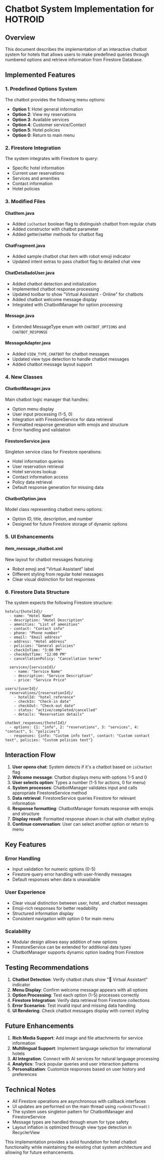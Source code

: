 # Chatbot System Implementation for HOTROID

## Overview
This document describes the implementation of an interactive chatbot system for hotels that allows users to make predefined queries through numbered options and retrieve information from Firestore Database.

## Implemented Features

### 1. Predefined Options System
The chatbot provides the following menu options:
- **Option 1**: Hotel general information
- **Option 2**: View my reservations
- **Option 3**: Available services
- **Option 4**: Customer service/Contact
- **Option 5**: Hotel policies
- **Option 0**: Return to main menu

### 2. Firestore Integration
The system integrates with Firestore to query:
- Specific hotel information
- Current user reservations
- Services and amenities
- Contact information
- Hotel policies

### 3. Modified Files

#### ChatItem.java
- Added `isChatbot` boolean flag to distinguish chatbot from regular chats
- Added constructor with chatbot parameter
- Added getter/setter methods for chatbot flag

#### ChatFragment.java
- Added sample chatbot chat item with robot emoji indicator
- Updated intent extras to pass chatbot flag to detailed chat view

#### ChatDetalladoUser.java
- Added chatbot detection and initialization
- Implemented chatbot response processing
- Updated toolbar to show "Virtual Assistant - Online" for chatbots
- Added chatbot welcome message display
- Integrated with ChatbotManager for option processing

#### Message.java
- Extended MessageType enum with `CHATBOT_OPTIONS` and `CHATBOT_RESPONSE`

#### MessageAdapter.java
- Added `VIEW_TYPE_CHATBOT` for chatbot messages
- Updated view type detection to handle chatbot messages
- Added chatbot message layout support

### 4. New Classes

#### ChatbotManager.java
Main chatbot logic manager that handles:
- Option menu display
- User input processing (1-5, 0)
- Integration with FirestoreService for data retrieval
- Formatted response generation with emojis and structure
- Error handling and validation

#### FirestoreService.java
Singleton service class for Firestore operations:
- Hotel information queries
- User reservation retrieval
- Hotel services lookup
- Contact information access
- Policy data retrieval
- Default response generation for missing data

#### ChatbotOption.java
Model class representing chatbot menu options:
- Option ID, title, description, and number
- Designed for future Firestore storage of dynamic options

### 5. UI Enhancements

#### item_message_chatbot.xml
New layout for chatbot messages featuring:
- Robot emoji and "Virtual Assistant" label
- Different styling from regular hotel messages
- Clear visual distinction for bot responses

### 6. Firestore Data Structure
The system expects the following Firestore structure:

```
hotels/{hotelId}/
  - name: "Hotel Name"
  - description: "Hotel Description"
  - amenities: "List of amenities"
  - contact: "Contact info"
  - phone: "Phone number"
  - email: "Email address"
  - address: "Hotel address"
  - policies: "General policies"
  - checkInTime: "3:00 PM"
  - checkOutTime: "12:00 PM"
  - cancellationPolicy: "Cancellation terms"
  
  services/{serviceId}/
    - name: "Service Name"
    - description: "Service Description"
    - price: "Service Price"

users/{userId}/
  reservations/{reservationId}/
    - hotelId: "hotel_reference"
    - checkIn: "Check-in date"
    - checkOut: "Check-out date"
    - status: "active/completed/cancelled"
    - details: "Reservation details"

chatbot_responses/{hotelId}/
  - options: {1: "info", 2: "reservations", 3: "services", 4: "contact", 5: "policies"}
  - responses: {info: "Custom info text", contact: "Custom contact text", policies: "Custom policies text"}
```

## Interaction Flow

1. **User opens chat**: System detects if it's a chatbot based on `isChatbot` flag
2. **Welcome message**: Chatbot displays menu with options 1-5 and 0
3. **User selects option**: Types a number (1-5 for actions, 0 for menu)
4. **System processes**: ChatbotManager validates input and calls appropriate FirestoreService method
5. **Data retrieval**: FirestoreService queries Firestore for relevant information
6. **Response formatting**: ChatbotManager formats response with emojis and structure
7. **Display result**: Formatted response shown in chat with chatbot styling
8. **Continue conversation**: User can select another option or return to menu

## Key Features

### Error Handling
- Input validation for numeric options (0-5)
- Firestore query error handling with user-friendly messages
- Default responses when data is unavailable

### User Experience
- Clear visual distinction between user, hotel, and chatbot messages
- Emoji-rich responses for better readability
- Structured information display
- Consistent navigation with option 0 for main menu

### Scalability
- Modular design allows easy addition of new options
- FirestoreService can be extended for additional data types
- ChatbotManager supports dynamic option loading from Firestore

## Testing Recommendations

1. **Chatbot Detection**: Verify chatbot chats show "🤖 Virtual Assistant" indicator
2. **Menu Display**: Confirm welcome message appears with all options
3. **Option Processing**: Test each option (1-5) processes correctly
4. **Firestore Integration**: Verify data retrieval from Firestore collections
5. **Error Scenarios**: Test invalid input and missing data handling
6. **UI Rendering**: Check chatbot messages display with correct styling

## Future Enhancements

1. **Rich Media Support**: Add image and file attachments for service information
2. **Multilingual Support**: Implement language selection for international hotels
3. **AI Integration**: Connect with AI services for natural language processing
4. **Analytics**: Track popular queries and user interaction patterns
5. **Personalization**: Customize responses based on user history and preferences

## Technical Notes

- All Firestore operations are asynchronous with callback interfaces
- UI updates are performed on the main thread using `runOnUiThread()`
- The system uses singleton pattern for ChatbotManager and FirestoreService
- Message types are handled through enum for type safety
- Layout inflation is optimized through view type detection in RecyclerView

This implementation provides a solid foundation for hotel chatbot functionality while maintaining the existing chat system architecture and allowing for future enhancements.